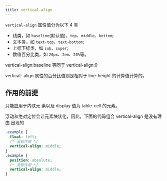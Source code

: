 ```yaml
---
title: vertical-align
---
```


`vertical-align` 属性值分为以下 4 类

- 线类，如 `baseline`(默认值)、`top`、`middle`、`bottom`;
- 文本类，如 `text-top`、`text-bottom`;
- 上标下标类，如 `sub`、`super`;
- 数值百分比类，如 `20px`、`2em`、`20%`等。

vertical-align:baseline 等同于 vertical-align:0

vertical- align 属性的百分比值则是相对于 line-height 的计算值计算的。

## 作用的前提

只能应用于内联元 素以及 display 值为 table-cell 的元素。

浮动和绝对定位会让元素块状化，因此，下面的代码组合 vertical-align 是没有理由 出现的

```css
.example {
  float: left;
  /* 没有作用 */
  vertical-align: middle;
}
.example {
  position: absolute;
  /* 没有作用 */
  vertical-align: middle;
}
```

<code inline src="./demos/VerticalAlign.jsx" />
